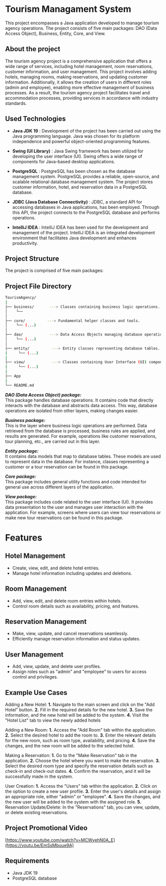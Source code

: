 # Tourism Managament System
This project encompasses a Java application developed to manage tourism agency operations. The project consists of five main packages: DAO (Data Access Object), Business, Entity, Core, and View.


## About the project
The tourism agency project is a comprehensive application that offers a wide range of services, including hotel management, room reservations, customer information, and user management. This project involves adding hotels, managing rooms, making reservations, and updating customer information. Additionally, it allows the creation of users in different roles (admin and employee), enabling more effective management of business processes. As a result, the tourism agency project facilitates travel and accommodation processes, providing services in accordance with industry standards.


## Used Technologies

- __Java JDK 19__ :
  Development of the project has been carried out using the Java programming language. Java was chosen for its platform independence and powerful object-oriented programming features.

- __Swing (UI Library)__ :
 Java Swing framework has been utilized for developing the user interface (UI). Swing offers a wide range of components for Java-based desktop applications.

- __PostgreSQL__ :
 PostgreSQL has been chosen as the database management system. PostgreSQL provides a reliable, open-source, and scalable relational database management system. The project stores customer information, hotel, and reservation data in a PostgreSQL database.

- __JDBC (Java Database Connectivity)__ :
 JDBC, a standard API for accessing databases in Java applications, has been employed. Through this API, the project connects to the PostgreSQL database and performs operations.

- __IntelliJ IDEA__ :
IntelliJ IDEA has been used for the development and management of the project. IntelliJ IDEA is an integrated development environment that facilitates Java development and enhances productivity.

## Project Structure
The project is comprised of five main packages:



## Project File Directory
  ```sh 
TourismAgency/
|
├── business/       ---> Classes containing business logic operations.
│    └──
│ 
├── core/          ---> Fundamental helper classes and tools.
│    └── (...)
│
├── dao/            ---> Data Access Objects managing database operations.
│    └── (...)
│
├── entity/          ---> Entity classes representing database tables.
|     └── (...)
|
├── view/            ---> Classes containing User Interface (UI) components
|     └── (...)
|
├── App
|
└── README.md
   ````

__*DAO (Data Access Object) package:*__  <br> This package handles database operations. It contains code that directly interacts with the database and abstracts data access. This way, database operations are isolated from other layers, making changes easier.

__*Business package:*__  <br>    This is the layer where business logic operations are performed. Data retrieved from the database is processed, business rules are applied, and results are generated. For example, operations like customer reservations, tour planning, etc., are carried out in this layer.

__*Entity package:*__ <br>    It contains data models that map to database tables. These models are used to represent data in the database. For instance, classes representing a customer or a tour reservation can be found in this package.

__*Core package:*__   <br>   This package includes general utility functions and code intended for general use across different layers of the application.

__*View package:*__    <br> This package includes code related to the user interface (UI). It provides data presentation to the user and manages user interaction with the application. For example, screens where users can view tour reservations or make new tour reservations can be found in this package.






# Features

## Hotel Management
- Create, view, edit, and delete hotel entries.
- Manage hotel information including updates and deletions.
 
## Room Management
- Add, view, edit, and delete room entries within hotels.
- Control room details such as availability, pricing, and features.

## Reservation Management
- Make, view, update, and cancel reservations seamlessly.
- Efficiently manage reservation information and status updates.

## User Management
- Add, view, update, and delete user profiles.
- Assign roles such as "admin" and "employee" to users for access control and privileges.



## Example Use Cases
Adding a New Hotel:
**1.** Navigate to the main screen and click on the "Add Hotel" button.
**2.** Fill in the required details for the new hotel.
**3.** Save the information, and the new hotel will be added to the system.
**4.** Visit the "Hotel List" tab to view the newly added hotels

Adding a New Room: 
**1.** Access the "Add Room" tab within the application.
**2.** Select the desired hotel to add the room to.
**3.** Enter the relevant details for the new room, such as room type, availability, and pricing.
**4.** Save the changes, and the new room will be added to the selected hotel.


Making a Reservation: 
**1.** Go to the "Make Reservation" tab in the application.
**2.** Choose the hotel where you want to make the reservation.
**3.** Select the desired room type and specify the reservation details such as check-in and check-out dates.
**4.** Confirm the reservation, and it will be successfully made in the system.

User Creation: 
**1.** Access the "Users" tab within the application.
**2.** Click on the option to create a new user profile.
**3.** Enter the user's details and assign an appropriate role, either "admin" or "employee".
**4.** Save the changes, and the new user will be added to the system with the assigned role.
**5.** Reservation Update/Delete: In the "Reservations" tab, you can view, update, or delete existing reservations.








## Project Promotional Video
[https://www.youtube.com/watch?v=MCWyehN0A_E](https://youtu.be/EmSsMbuue9A)



## Requirements
- Java JDK 19
- PostgreSQL database
